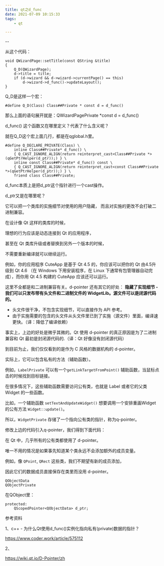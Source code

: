 ```yaml
---
title: qt之d_func
date: 2021-07-09 10:15:33
tags:
	- qt

---
```


--

从这个代码：

```
void QWizardPage::setTitle(const QString &title)
{
    Q_D(QWizardPage);
    d->title = title;
    if (d->wizard && d->wizard->currentPage() == this)
        d->wizard->d_func()->updateLayout();
}
```

Q_D是这样一个宏：

```
#define Q_D(Class) Class##Private * const d = d_func()
```

那么上面的语句展开就是：QWizardPagePrivate *const d = d_func()

d_func() 这个函数又在哪里定义？代表了什么含义呢？

就在Q_D这个宏上面几行，都是在qglobal.h里。

```
#define Q_DECLARE_PRIVATE(Class) \
    inline Class##Private* d_func() \
    { Q_CAST_IGNORE_ALIGN(return reinterpret_cast<Class##Private *>(qGetPtrHelper(d_ptr));) } \
    inline const Class##Private* d_func() const \
    { Q_CAST_IGNORE_ALIGN(return reinterpret_cast<const Class##Private *>(qGetPtrHelper(d_ptr));) } \
    friend class Class##Private;
```

d_func本质上是把d_ptr这个指针进行一个cast操作。

d_ptr又是在哪里呢？

它可以把一个类库的实施细节对使用的用户隐藏， 而且对实施的更改不会打破二进制兼容。

在设计像 Qt 这样的类库的时候，

理想的行为应该是动态连接到 Qt 的应用程序，

甚至在 Qt 类库升级或者替换到另外一个版本的时候，

不需要重新编译就可以继续运行。

例如，你的应用程序 CuteApp 是基于 Qt 4.5 的，你应该可以把你的 Qt 由4.5升级到 Qt 4.6 （在 Windows 下用安装程序，在 Linux 下通常有包管理器自动完成），而你用 Qt 4.5 构建的 CuteApp 应该还可以运行。



这里不全都是和二进制兼容有关。d-pointer 还有其它的好处： **隐藏了实现细节 - 我们可以只发布带有头文件和二进制文件的 WidgetLib。源文件可以是闭源代码的。**

- 头文件很干净，不包含实现细节，可以直接作为 API 参考。
- 由于实施需要的包含的头文件从头文件里已到了实施（源文件）里面，编译速更快。（译：降低了编译依赖）

事实上，上边的好处是微乎其微的。Qt 使用 d-pointer 的真正原因是为了二进制兼容和 Qt 最初是封闭源代码的.（译：Qt 好像没有封闭源代码）



到目前为止，我们仅仅看到的是作为 C 风格的数据机构的 d-pointer。

实际上，它可以包含私有的方法（辅助函数）。

例如，`LabelPrivate` 可以有一个`getLinkTargetFromPoint()` 辅助函数，当鼠标点击的时候找到目标链接。

在很多情况下，这些辅助函数需要访问公有类，也就是 Label 或者它的父类 Widget 的一些函数。

比如，一个辅助函数 `setTextAndUpdateWidget()` 想要调用一个安排重画Widget的公有方法 `Widget::update()`。

所以，`WidgetPrivate` 存储了一个指向公有类的指针，称为q-pointer。

修改上边的代码引入q-pointer，我们得到下面代码：



在 Qt 中，几乎所有的公有类都使用了 d-pointer。

唯一不用的情况是如果事先知道某个类永远不会添加额外的成员变量。

例如，像 `QPoint`, `QRect` 这些类，我们不期望有新的成员添加，

因此它们的数据成员直接保存在类里而没用 d-pointer。



```
QObjectData
QObjectPrivate
```

在QObject里：

```
protected:
    QScopedPointer<QObjectData> d_ptr;
```







参考资料

1、c++ - 为什么Qt使用d_func()实例化指向私有(private)数据的指针？

https://www.coder.work/article/575112

2、

https://wiki.qt.io/D-Pointer/zh
